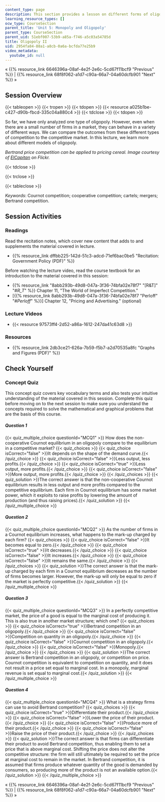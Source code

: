 ```yaml
---
content_type: page
description: This section provides a lesson on different forms of oligopoly.
learning_resource_types: []
ocw_type: CourseSection
parent_title: 'Unit 5: Monopoly and Oligopoly'
parent_type: CourseSection
parent_uid: 51ebf007-53b9-a85a-f746-a5c03a54785d
title: Oligopoly II
uid: 2954fa84-88a1-a8cb-0a6a-bcfda77e25b9
video_metadata:
  youtube_id: null
---
```


« {{% resource_link 6646396a-08af-4e2f-2e6c-5cd67f11bcf9 "Previous" %}} | {{% resource_link 68f8f062-a1d7-c90a-66a7-04a60dcfb901 "Next" %}} »

Session Overview
----------------

{{< tableopen >}}
{{< tropen >}}
{{< tdopen >}}
{{< resource a025b1be-c427-d90b-fbcd-335c04a880c4 >}}
{{< tdclose >}}
{{< tdopen >}}


So far, we have only analyzed one type of oligopoly. However, even when there are a small number of firms in a market, they can behave in a variety of different ways. We can compare the outcomes from these different types of competition to the competitive market. In this lecture, we learn more about different models of oligopoly.

_Bertrand price competition can be applied to pricing cereal. Image courtesy of [ElCapitan](http://www.flickr.com/photos/elcapitan/2388687600/in/photostream/) on Flickr._


{{< tdclose >}}

{{< trclose >}}

{{< tableclose >}}

_Keywords_: Cournot competition; cooperative competition; cartels; mergers; Bertrand competition.

Session Activities
------------------

### Readings

Read the recitation notes, which cover new content that adds to and supplements the material covered in lecture.

*   {{% resource_link dffbb225-142d-51c3-adcd-71ef6bac0be5 "Recitation: Government Policy (PDF)" %}}

Before watching the lecture video, read the course textbook for an introduction to the material covered in this session:

*   {{% resource_link "8abb293b-49d8-047a-3f36-74bfa02e78f7" "\[R&T\]" "#_R_T_" %}} Chapter 11, "The World of Imperfect Competition."
*   \[{{% resource_link 8abb293b-49d8-047a-3f36-74bfa02e78f7 "Perloff" "#_Perloff_" %}}\] Chapter 12, "Pricing and Advertising." (optional)

### Lecture Videos

*   {{< resource 97573ff4-2d52-a86a-1612-247da41c63d8 >}}

### Resources

*   {{% resource_link 2db3ce21-626a-7b59-f5b7-a2d70535a8fc "Graphs and Figures (PDF)" %}}

Check Yourself
--------------

### Concept Quiz

This concept quiz covers key vocabulary terms and also tests your intuitive understanding of the material covered in this session. Complete this quiz before moving on to the next session to make sure you understand the concepts required to solve the mathematical and graphical problems that are the basis of this course.

##### Question 1
 {{< quiz_multiple_choice questionId="MCQ1" >}} How does the non-cooperative Cournot equilibrium in an oligopoly compare to the equilibrium in a competitive market? {{< quiz_choices >}} {{< quiz_choice isCorrect="false" >}}It depends on the shape of the demand curve.{{< /quiz_choice >}} {{< quiz_choice isCorrect="false" >}}Less output, less profits.{{< /quiz_choice >}} {{< quiz_choice isCorrect="true" >}}Less output, more profits.{{< /quiz_choice >}} {{< quiz_choice isCorrect="false" >}}More output, more profits.{{< /quiz_choice >}} {{< /quiz_choices >}} {{< quiz_solution >}}The correct answer is that the non-cooperative Cournot equilibrium results in less output and more profits compared to the competitive equilibrium. Each firm in Cournot equilibrium has some market power, which it exploits to raise profits by lowering the amount of production (and thus raising prices).{{< /quiz_solution >}} {{< /quiz_multiple_choice >}}
##### Question 2
 {{< quiz_multiple_choice questionId="MCQ2" >}} As the number of firms in a Cournot equilibrium increases, what happens to the mark-up charged by each firm? {{< quiz_choices >}} {{< quiz_choice isCorrect="false" >}}It becomes equal to zero.{{< /quiz_choice >}} {{< quiz_choice isCorrect="true" >}}It decreases.{{< /quiz_choice >}} {{< quiz_choice isCorrect="false" >}}It increases.{{< /quiz_choice >}} {{< quiz_choice isCorrect="false" >}}It remains the same.{{< /quiz_choice >}} {{< /quiz_choices >}} {{< quiz_solution >}}The correct answer is that the mark-up charged by each firm in a Cournot equilibrium decreases as the number of firms becomes larger. However, the mark-up will only be equal to zero if the market is perfectly competitive.{{< /quiz_solution >}} {{< /quiz_multiple_choice >}}
##### Question 3
 {{< quiz_multiple_choice questionId="MCQ3" >}} In a perfectly competitive market, the price of a good is equal to the marginal cost of producing it. This is also true in another market structure; which one? {{< quiz_choices >}} {{< quiz_choice isCorrect="true" >}}Bertrand competition in an oligopoly.{{< /quiz_choice >}} {{< quiz_choice isCorrect="false" >}}Competition on quantity in an oligopoly.{{< /quiz_choice >}} {{< quiz_choice isCorrect="false" >}}Cournot competition in an oligopoly.{{< /quiz_choice >}} {{< quiz_choice isCorrect="false" >}}Monopoly.{{< /quiz_choice >}} {{< /quiz_choices >}} {{< quiz_solution >}}The correct answer is Bertrand competition in an oligopoly, or competition on price. Cournot competition is equivalent to competition on quantity, and it does not result in a price set equal to marginal cost. In a monopoly, marginal revenue is set equal to marginal cost.{{< /quiz_solution >}} {{< /quiz_multiple_choice >}}
##### Question 4
 {{< quiz_multiple_choice questionId="MCQ4" >}} What is a strategy firms can use to avoid Bertrand competition? {{< quiz_choices >}} {{< quiz_choice isCorrect="true" >}}Differentiate their product.{{< /quiz_choice >}} {{< quiz_choice isCorrect="false" >}}Lower the price of their product.{{< /quiz_choice >}} {{< quiz_choice isCorrect="false" >}}Produce more of their product.{{< /quiz_choice >}} {{< quiz_choice isCorrect="false" >}}Raise the price of their product.{{< /quiz_choice >}} {{< /quiz_choices >}} {{< quiz_solution >}}The correct answer is that firms can differentiate their product to avoid Bertrand competition, thus enabling them to set a price that is above marginal cost. Shifting the price does not alter the competitive structure: the firm will still ultimately be required to set the price at marginal cost to remain in the market. In Bertrand competition, it is assumed that firms produce whatever quantity of the good is demanded by consumers, so producing more of the product is not an available option.{{< /quiz_solution >}} {{< /quiz_multiple_choice >}}

« {{% resource_link 6646396a-08af-4e2f-2e6c-5cd67f11bcf9 "Previous" %}} | {{% resource_link 68f8f062-a1d7-c90a-66a7-04a60dcfb901 "Next" %}} »